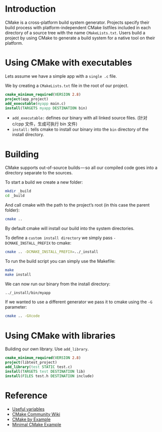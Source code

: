 # Introduction

CMake is a cross-platform build system generator. Projects specify their build process with platform-independent CMake listfiles included in each directory of a source tree with the name `CMakeLists.txt`. Users build a project by using CMake to generate a build system for a native tool on their platform.

# Using CMake with executables

Lets assume we have a simple app with a `single .c` file.

We by creating a `CMakeLists.txt` file in the root of our project.

```cmake
cmake_minimum_required(VERSION 2.8)
project(app_project)
add_executable(myapp main.c)
install(TARGETS myapp DESTINATION bin)
```

* `add_executable:` defines our binary with all linked source files. (针对 c/cpp 文件，生成可执行 bin 文件)
* `install:` tells cmake to install our binary into the `bin` directory of the install directory.

# Building

CMake supports out-of-source builds — so all our compiled code goes into a directory separate to the sources.

To start a build we create a new folder:

```bash
mkdir _build
cd _build
```

And call cmake with the path to the project’s root (in this case the parent folder):

```bash
cmake ..
```

By default cmake will install our build into the system directories.

To define a `custom install directory` we simply pass `-DCMAKE_INSTALL_PREFIX` to cmake:

```bash
cmake .. -DCMAKE_INSTALL_PREFIX=../_install
```

To run the build script you can simply use the Makefile:
```bash
make
make install
```

We can now run our binary from the install directory:
```bash
../_install/bin/myapp
```

If we wanted to use a different generator we pass it to cmake using the `-G` parameter:
```bash
cmake .. -GXcode
```

# Using CMake with libraries

Building our own library. Use `add_library`.

```cmake
cmake_minimum_required(VERSION 2.8)
project(libtest_project)
add_library(test STATIC test.c)
install(TARGETS test DESTINATION lib)
install(FILES test.h DESTINATION include)
```




# Reference

* [Useful variables](https://gitlab.kitware.com/cmake/community/wikis/doc/cmake/Useful-Variables)
* [CMake Community Wiki](https://gitlab.kitware.com/cmake/community/wikis/Home)
* [CMake by Example](https://mirkokiefer.com/cmake-by-example-f95eb47d45b1)
* [Minimal CMake Example](https://github.com/krux02/minimal_cmake_example)

